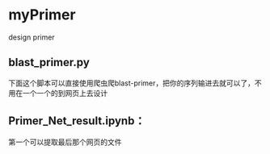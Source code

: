 # myPrimer
design primer

## blast_primer.py
下面这个脚本可以直接使用爬虫爬blast-primer，把你的序列输进去就可以了，不用在一个一个的到网页上去设计

## Primer_Net_result.ipynb：
第一个可以提取最后那个网页的文件
